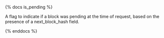 {% docs is_pending %}

A flag to indicate if a block was pending at the time of request, based on the presence of a next_block_hash field.

{% enddocs %}
